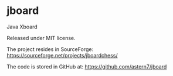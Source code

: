 jboard
======

Java Xboard


Released under MIT license.

The project resides in SourceForge: <https://sourceforge.net/projects/jboardchess/>

The code is stored in GitHub at: <https://github.com/astern7/jboard>


